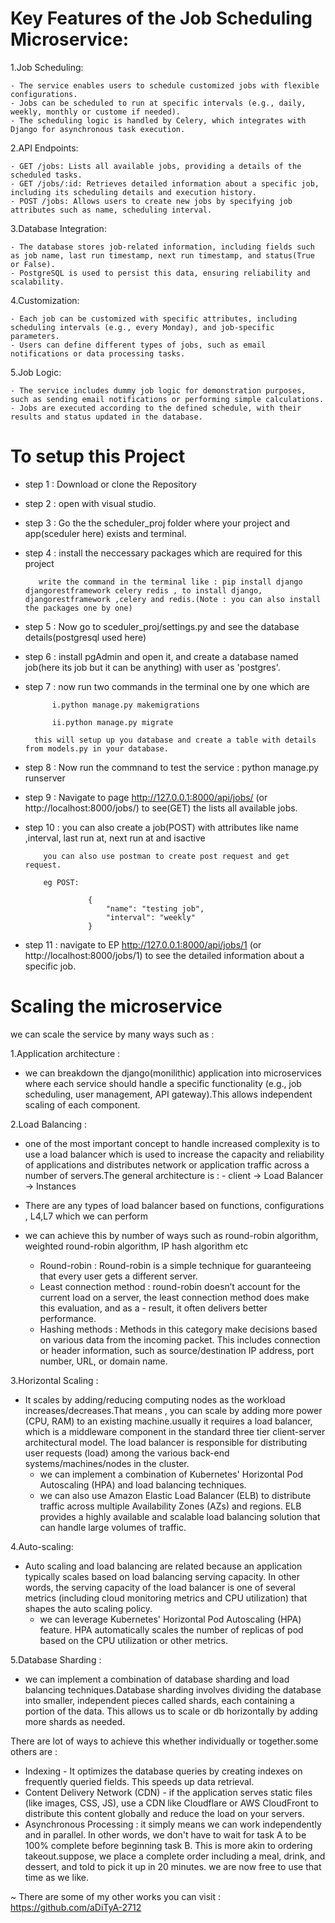 # Key Features of the Job Scheduling Microservice:
1.Job Scheduling:

	- The service enables users to schedule customized jobs with flexible configurations.
	- Jobs can be scheduled to run at specific intervals (e.g., daily, weekly, monthly or custome if needed).
	- The scheduling logic is handled by Celery, which integrates with Django for asynchronous task execution.
	
2.API Endpoints:

	- GET /jobs: Lists all available jobs, providing a details of the scheduled tasks.
	- GET /jobs/:id: Retrieves detailed information about a specific job, including its scheduling details and execution history.
	- POST /jobs: Allows users to create new jobs by specifying job attributes such as name, scheduling interval.
	
3.Database Integration:

	- The database stores job-related information, including fields such as job name, last run timestamp, next run timestamp, and status(True or False).
	- PostgreSQL is used to persist this data, ensuring reliability and scalability.
	
4.Customization:

	- Each job can be customized with specific attributes, including scheduling intervals (e.g., every Monday), and job-specific parameters.
	- Users can define different types of jobs, such as email notifications or data processing tasks.
	
5.Job Logic:

	- The service includes dummy job logic for demonstration purposes, such as sending email notifications or performing simple calculations.
	- Jobs are executed according to the defined schedule, with their results and status updated in the database.
	
# To setup this Project
- step 1 : Download or clone the Repository

- step 2 : open with visual studio.

- step 3 : Go the the scheduler_proj folder where your project and app(sceduler here) exists and terminal.

- step 4 : install the neccessary packages which are required for this project

		 write the command in the terminal like : pip install django djangorestframework celery redis , to install django, djangorestframework ,celery and redis.(Note : you can also install the packages one by one)
		 
- step 5 : Now go to sceduler_proj/settings.py and see the database details(postgresql used here)

- step 6 : install pgAdmin and open it, and create a database named job(here its job but it can be anything) with user as 'postgres'.

- step 7 : now run two commands in the terminal one by one which are 

			i.python manage.py makemigrations
			
			ii.python manage.py migrate
			
		this will setup up you database and create a table with details from models.py in your database.
		
- step 8 : Now run the commnand to test the service : python manage.py runserver

- step 9 : Navigate to page http://127.0.0.1:8000/api/jobs/ (or http://localhost:8000/jobs/) to see(GET) the lists all available jobs.

- step 10 : you can also create a job(POST) with attributes like name ,interval, last run at, next run at and isactive

		  you can also use postman to create post request and get request.
		  
		  eg POST:  
		  
					{
						"name": "testing job",
						"interval": "weekly"
					}
					
- step 11 : navigate to EP http://127.0.0.1:8000/api/jobs/1 (or http://localhost:8000/jobs/1) to see the detailed information about a specific job.


# Scaling the microservice

we can scale the service by many ways such as :

1.Application architecture : 

- we can breakdown the django(monilithic) application into microservices where each service should handle a specific functionality (e.g., job scheduling, user management, API gateway).This allows independent scaling of each component.

2.Load Balancing : 
- one of the most important concept to handle increased complexity is to use a load balancer which is used to increase the capacity and reliability of applications and distributes network or application traffic across a number of servers.The general architecture is :
					- client -> Load Balancer -> Instances
- There are any types of load balancer based on functions, configurations , L4,L7 which we can perform				
					
- we can achieve this by number of ways such as round-robin algorithm, weighted round-robin algorithm, IP hash algorithm etc		
	
	- Round-robin : Round-robin is a simple technique for guaranteeing that every user gets a different server.
	- Least connection method : round-robin doesn’t account for the current load on a server, the least connection method does make this evaluation, and as a -  result, it often delivers better performance.
	- Hashing methods : Methods in this category make decisions based on various data from the incoming packet. This includes connection or header information, such as source/destination IP address, port number, URL, or domain name.
	
3.Horizontal Scaling : 
- It scales by adding/reducing computing nodes as the workload increases/decreases.That means , you can scale by adding more power (CPU, RAM) to an existing machine.usually it requires a load balancer, which is a middleware component in the standard three tier client-server architectural model. The load balancer is responsible for distributing user requests (load) among the various back-end systems/machines/nodes in the cluster.
	- we can implement a combination of Kubernetes' Horizontal Pod Autoscaling (HPA) and load balancing techniques.
	- we can also use Amazon Elastic Load Balancer (ELB) to distribute traffic across multiple Availability Zones (AZs) and regions. ELB provides a highly 	    available and scalable load balancing solution that can handle large volumes of traffic.

4.Auto-scaling: 
- Auto scaling and load balancing are related because an application typically scales based on load balancing serving capacity. In other words, the serving capacity of the load balancer is one of several metrics (including cloud monitoring metrics and CPU utilization) that shapes the auto scaling policy.
	- we can leverage Kubernetes' Horizontal Pod Autoscaling (HPA) feature. HPA automatically scales the number of replicas of pod based on the CPU utilization or other metrics.
	
5.Database Sharding : 
- we can implement a combination of database sharding and load balancing techniques.Database sharding involves dividing the database into smaller, independent pieces called shards, each containing a portion of the data. This allows us to scale or db horizontally by adding more shards as needed.

There are lot of ways to achieve this whether individually or together.some others are :
- Indexing - It optimizes the database queries by creating indexes on frequently queried fields. This speeds up data retrieval.
- Content Delivery Network (CDN) - if the application serves static files (like images, CSS, JS), use a CDN like Cloudflare or AWS CloudFront to distribute this content globally and reduce the load on your servers.
- Asynchronous Processing : it simply means we can work independently and in parallel. In other words, we don't have to wait for task A to be 100% complete before beginning task B. This is more akin to ordering takeout.suppose, we place a complete order including a meal, drink, and dessert, and  told to pick it up in 20 minutes. we are now free to use that time as we like.


~ There are some of my other works you can visit : https://github.com/aDiTyA-2712